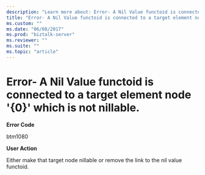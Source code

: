 ```yaml
---
description: "Learn more about: Error- A Nil Value functoid is connected to a target element node &#39;{0}&#39; which is not nillable."
title: "Error- A Nil Value functoid is connected to a target element node &#39;{0}&#39; which is not nillable."
ms.custom: ""
ms.date: "06/08/2017"
ms.prod: "biztalk-server"
ms.reviewer: ""
ms.suite: ""
ms.topic: "article"
---
```

# Error- A Nil Value functoid is connected to a target element node &#39;{0}&#39; which is not nillable.
**Error Code**  
  
 btm1080  
  
 **User Action**  
  
 Either make that target node nillable or remove the link to the nil value functoid.
